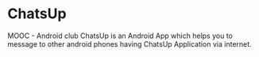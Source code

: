 # ChatsUp
MOOC - Android club
ChatsUp is an Android App which helps you to message to other android phones having ChatsUp Application via internet.

